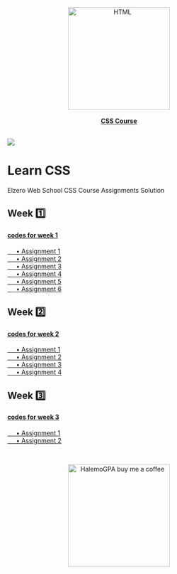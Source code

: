 <a href="https://www.youtube.com/playlist?list=PLDoPjvoNmBAzjsz06gkzlSrlev53MGIKe" >
<div align="center">
				<img src="https://seeklogo.com/images/C/css-3-logo-023C1A7171-seeklogo.com.png" width="230" alt="HTML"></div><div align="center"><br><b>CSS Course</b></div></a><br>
				
![](https://i.imgur.com/waxVImv.png)

# Learn CSS
Elzero Web School CSS Course Assignments Solution
## Week 1️⃣
#### [codes for week 1](https://github.com/HalemoGPA/Learn-CSS/tree/main/week1)  
[     • Assignment 1](https://github.com/HalemoGPA/Learn-CSS/tree/main/week1/Assignment1)    
[     • Assignment 2](https://github.com/HalemoGPA/Learn-CSS/tree/main/week1/Assignment2)    
[     • Assignment 3](https://github.com/HalemoGPA/Learn-CSS/tree/main/week1/Assignment3)    
[     • Assignment 4](https://github.com/HalemoGPA/Learn-CSS/tree/main/week1/Assignment4)    
[     • Assignment 5](https://github.com/HalemoGPA/Learn-CSS/tree/main/week1/Assignment5)   
[     • Assignment 6](https://github.com/HalemoGPA/Learn-CSS/tree/main/week1/Assignment6)     
## Week 2️⃣   
#### [codes for week 2](https://github.com/HalemoGPA/Learn-CSS/tree/main/week2)   
[     • Assignment 1](https://github.com/HalemoGPA/Learn-CSS/tree/main/week2/Assignment1)    
[     • Assignment 2](https://github.com/HalemoGPA/Learn-CSS/tree/main/week2/Assignment2)    
[     • Assignment 3](https://github.com/HalemoGPA/Learn-CSS/tree/main/week2/Assignment3)    
[     • Assignment 4](https://github.com/HalemoGPA/Learn-CSS/tree/main/week2/Assignment4)    

## Week 3️⃣   
#### [codes for week 3](https://github.com/HalemoGPA/Learn-CSS/tree/main/week3)   
[     • Assignment 1](https://github.com/HalemoGPA/Learn-CSS/tree/main/week3/Assignment1)    
[     • Assignment 2](https://github.com/HalemoGPA/Learn-CSS/tree/main/week3/Assignment2)    





<br><div align="center">

  <a href="https://www.buymeacoffee.com/HalemoGPA" ><img src="https://www.buymeacoffee.com/assets/img/custom_images/orange_img.png" alt="HalemoGPA buy me a coffee" width="230"></a>


</div>
